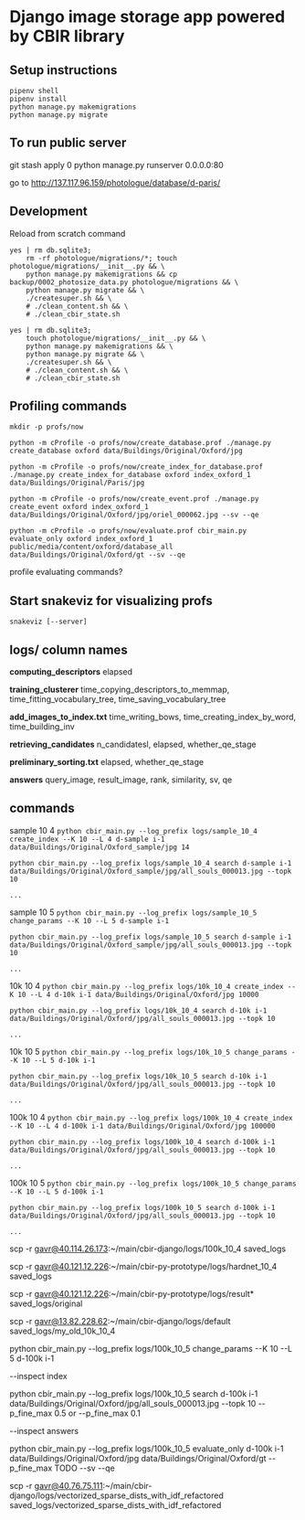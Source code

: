 # Django image storage app powered by CBIR library

## Setup instructions
```
pipenv shell
pipenv install
python manage.py makemigrations
python manage.py migrate
```

## To run public server
 
git stash apply 0
python manage.py runserver 0.0.0.0:80

go to http://137.117.96.159/photologue/database/d-paris/


## Development

Reload from scratch command
```
yes | rm db.sqlite3;
    rm -rf photologue/migrations/*; touch photologue/migrations/__init__.py && \
    python manage.py makemigrations && cp backup/0002_photosize_data.py photologue/migrations && \
    python manage.py migrate && \
    ./createsuper.sh && \
    # ./clean_content.sh && \
    # ./clean_cbir_state.sh
```

```
yes | rm db.sqlite3;
    touch photologue/migrations/__init__.py && \
    python manage.py makemigrations && \
    python manage.py migrate && \
    ./createsuper.sh && \
    # ./clean_content.sh && \
    # ./clean_cbir_state.sh
```

## Profiling commands
`mkdir -p profs/now`

`python -m cProfile -o profs/now/create_database.prof ./manage.py create_database oxford data/Buildings/Original/Oxford/jpg`

`python -m cProfile -o profs/now/create_index_for_database.prof ./manage.py create_index_for_database oxford index_oxford_1 data/Buildings/Original/Paris/jpg`

`python -m cProfile -o profs/now/create_event.prof ./manage.py create_event oxford index_oxford_1 data/Buildings/Original/Oxford/jpg/oriel_000062.jpg --sv --qe`

`python -m cProfile -o profs/now/evaluate.prof cbir_main.py evaluate_only oxford index_oxford_1 public/media/content/oxford/database_all data/Buildings/Original/Oxford/gt --sv --qe`

profile evaluating commands?

## Start snakeviz for visualizing profs
`snakeviz [--server]`

## logs/ column names
**computing_descriptors**
elapsed

**training_clusterer**
time_copying_descriptors_to_memmap, time_fitting_vocabulary_tree, time_saving_vocabulary_tree

**add_images_to_index.txt**
time_writing_bows, time_creating_index_by_word, time_building_inv

**retrieving_candidates**
n_candidatesl, elapsed, whether_qe_stage

**preliminary_sorting.txt**
elapsed, whether_qe_stage

**answers**
query_image, result_image, rank, similarity, sv, qe

## commands
sample 10 4
`python cbir_main.py --log_prefix logs/sample_10_4 create_index --K 10 --L 4 d-sample i-1 data/Buildings/Original/Oxford_sample/jpg 14`

`python cbir_main.py --log_prefix logs/sample_10_4 search d-sample i-1 data/Buildings/Original/Oxford_sample/jpg/all_souls_000013.jpg --topk 10` 

`...`

sample 10 5
`python cbir_main.py --log_prefix logs/sample_10_5 change_params --K 10 --L 5 d-sample i-1`

`python cbir_main.py --log_prefix logs/sample_10_5 search d-sample i-1 data/Buildings/Original/Oxford_sample/jpg/all_souls_000013.jpg --topk 10` 

`...`


10k 10 4
`python cbir_main.py --log_prefix logs/10k_10_4 create_index --K 10 --L 4 d-10k i-1 data/Buildings/Original/Oxford/jpg 10000`

`python cbir_main.py --log_prefix logs/10k_10_4 search d-10k i-1 data/Buildings/Original/Oxford/jpg/all_souls_000013.jpg --topk 10` 

`...`

10k 10 5
`python cbir_main.py --log_prefix logs/10k_10_5 change_params --K 10 --L 5 d-10k i-1`

`python cbir_main.py --log_prefix logs/10k_10_5 search d-10k i-1 data/Buildings/Original/Oxford/jpg/all_souls_000013.jpg --topk 10` 

`...`



100k 10 4
`python cbir_main.py --log_prefix logs/100k_10_4 create_index --K 10 --L 4 d-100k i-1 data/Buildings/Original/Oxford/jpg 100000`

`python cbir_main.py --log_prefix logs/100k_10_4 search d-100k i-1 data/Buildings/Original/Oxford/jpg/all_souls_000013.jpg --topk 10` 

`...`

100k 10 5
`python cbir_main.py --log_prefix logs/100k_10_5 change_params --K 10 --L 5 d-100k i-1`

`python cbir_main.py --log_prefix logs/100k_10_5 search d-100k i-1 data/Buildings/Original/Oxford/jpg/all_souls_000013.jpg --topk 10` 

`...`

scp -r gavr@40.114.26.173:~/main/cbir-django/logs/100k_10_4 saved_logs

scp -r gavr@40.121.12.226:~/main/cbir-py-prototype/logs/hardnet_10_4 saved_logs

scp -r gavr@40.121.12.226:~/main/cbir-py-prototype/logs/result* saved_logs/original

scp -r gavr@13.82.228.62:~/main/cbir-django/logs/default saved_logs/my_old_10k_10_4

python cbir_main.py --log_prefix logs/100k_10_5 change_params --K 10 --L 5 d-100k i-1

--inspect index

python cbir_main.py --log_prefix logs/100k_10_5 search d-100k i-1 data/Buildings/Original/Oxford/jpg/all_souls_000013.jpg --topk 10 --p_fine_max 0.5
 or --p_fine_max 0.1
 
--inspect answers

python cbir_main.py --log_prefix logs/100k_10_5 evaluate_only d-100k i-1 data/Buildings/Original/Oxford/jpg data/Buildings/Original/Oxford/gt  --p_fine_max TODO --sv --qe

scp -r gavr@40.76.75.111:~/main/cbir-django/logs/vectorized_sparse_dists_with_idf_refactored saved_logs/vectorized_sparse_dists_with_idf_refactored
